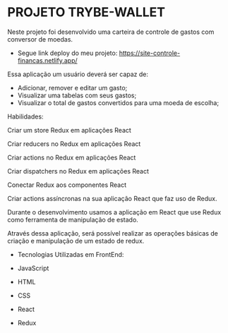 # PROJETO TRYBE-WALLET

Neste projeto foi desenvolvido uma carteira de controle de gastos com conversor de moedas. 

* Segue link deploy do meu projeto: https://site-controle-financas.netlify.app/

Essa aplicação um usuário deverá ser capaz de:

* Adicionar, remover e editar um gasto;
* Visualizar uma tabelas com seus gastos;
* Visualizar o total de gastos convertidos para uma moeda de escolha;



Habilidades:

Criar um store Redux em aplicações React

Criar reducers no Redux em aplicações React

Criar actions no Redux em aplicações React

Criar dispatchers no Redux em aplicações React

Conectar Redux aos componentes React

Criar actions assíncronas na sua aplicação React que faz uso de Redux.

Durante o desenvolvimento usamos a aplicação em React que use Redux como ferramenta de manipulação de estado.

Através dessa aplicação, será possível realizar as operações básicas de criação e manipulação de um estado de redux.


* Tecnologias Utilizadas em FrontEnd:

* JavaScript
* HTML
* CSS
* React
* Redux
